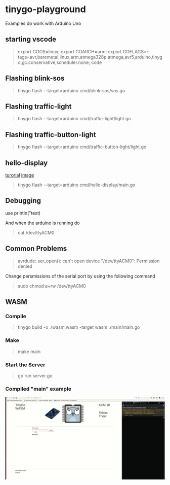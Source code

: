 # tinygo-playground

Examples do work with Arduino Uno

## starting vscode

> export GOOS=linux; export GOARCH=arm; export GOFLAGS=-tags=avr,baremetal,linux,arm,atmega328p,atmega,avr5,arduino,tinygo,gc.conservative,scheduler.none; code

## Flashing blink-sos

>  tinygo flash --target=arduino cmd/blink-sos/sos.go

## Flashing traffic-light

>  tinygo flash --target=arduino cmd/traffic-light/light.go

## Flashing traffic-button-light

>  tinygo flash --target=arduino cmd/traffic-button-light/light.go

## hello-display

[turorial](https://www.arduino.cc/en/Tutorial/HelloWorld)
[image](https://www.arduino.cc/en/uploads/Tutorial/LCD_Base_bb_Fritz.png)

>  tinygo flash --target=arduino cmd/hello-display/main.go

## Debugging

use println("text)

And when the arduino is running do 

> cat /dev/ttyACM0

## Common Problems

> avrdude: ser_open(): can't open device "/dev/ttyACM0": Permission denied

Change persmissions of the serial port by using the following command
> sudo chmod a+rw /dev/ttyACM0

## WASM

### Compile 
> tinygo build -o ./wasm.wasm -target wasm ./main/main.go

### Make
> make main

### Start the Server

>  go run server.go


### Compiled "main" example

![](tinygo_wasm3.gif)